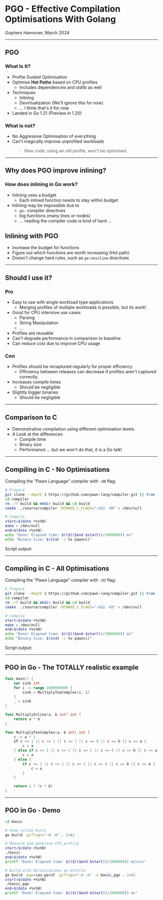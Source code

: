 # PGO - Effective Compilation Optimisations With Golang
Gophers Hannover, March 2024

---

## PGO

### What Is It?

* Profile Guided Optimisation
* Optimise **Hot Paths** based on CPU profiles
  * Includes dependencies and stdlib as well
* Techniques
  * Inlining
  * Devirtualization (We'll ignore this for now)
  * ... I think that's it for now
* Landed in Go 1.21 (Preview in 1.20)

### What is not?

* No Aggressive Optimisation of everything
* Can't magically improve unprofiled workloads
  > New code, using an old profile, won't be optimised.

---

## Why does PGO improve inlining?

### How does inlining in Go work?

* Inlining uses a budget
  * Each inlined function needs to stay within budget
* Inlining may be impossible due to
  * `go:` compiler directives
  * big functions (many lines or nodes)
  * ... reading the compiler code is kind of hard ...

## Inlining with PGO

* Increase the budget for functions
* Figure out which functions are worth increasing (Hot path)
* Doesn't change hard rules, such as `go:noinline` directives


---

## Should I use it?

### Pro

* Easy to use with single workload type applications
  * Merging profiles of multiple workloads is possible, but its work!
* Good for CPU intensive use cases
  * Parsing
  * String Manipulation
  * ...
* Profiles are reusable
* Can't degrade performance in comparison to baseline
* Can reduce cost due to improve CPU usage

### Con

* Profiles should be recaptured regularly for proper efficiency
  * Efficiency between releases can decrease if profiles aren't captured
    correctly.
* Increases compile times
  * Should be negligible
* Slightly bigger binaries
  * Should be negligible

---

## Comparison to C

* Demonstrative compilation using different optimisation levels
* A Look at the differences
  * Compile time
  * Binary size
  * Performance ... but we won't do that, it is a Go talk!

---

## Compiling in C - No Optimisations

Compiling the "Pawn Language" compiler with `-O0` flag:

```bash
# Prepare
git clone --depth 1 https://github.com/pawn-lang/compiler.git || true
cd compiler
rm -rf build && mkdir build && cd build
cmake ../source/compiler -DCMAKE_C_FLAGS="-m32 -O0" > /dev/null

# Compile
start=$(date +%s%N)
make > /dev/null
end=$(date +%s%N)
echo "Done! Elapsed time: $(($(($end-$start))/1000000)) ms"
echo "Binary Size: $(stat -c %s pawncc)"
```

Script output:

---

## Compiling in C - All Optimisations

Compiling the "Pawn Language" compiler with `-O3` flag:

```bash
# Prepare
git clone --depth 1 https://github.com/pawn-lang/compiler.git || true
cd compiler
rm -rf build && mkdir build && cd build
cmake ../source/compiler -DCMAKE_C_FLAGS="-m32 -O3" > /dev/null

# Compile
start=$(date +%s%N)
make > /dev/null
end=$(date +%s%N)
echo "Done! Elapsed time: $(($(($end-$start))/1000000)) ms"
echo "Binary Size: $(stat -c %s pawncc)"
```

Script output:

---

## PGO in Go - The TOTALLY realistic example

```go
func main() {
	var sink int
	for i := range 1000000000 {
		sink = MultiplyTooComplex(i, i)
	}
	_ = sink
}

func MultiplyInline(a, b int) int {
	return a * b
}

func MultiplyTooComplex(a, b int) int {
	c := a * 1
	if c >= 1 || c <= 1 || c == 1 || c == 0 || c == b || c == a {
		c = a
	} else if c >= 1 || c <= 1 || c == 1 || c == 0 || c == b || c == a {
		c = a
	} else {
		if c >= 1 || c <= 1 || c == 1 || c == 0 || c == b || c == a {
			c = a
		}
	}

	return 1 * (c * b)
}
```

---

## PGO in Go - Demo

```bash
cd basic

# Show inline hints
go build -gcflags="-m -m" . 2>&1

# Measure and generate CPU profile
start=$(date +%s%N)
./basic
end=$(date +%s%N)
printf "Done! Elapsed time: $(($(($end-$start))/1000000)) ms\n\n"

# Build with Optimisations an profile
go build -pgo=cpu.pprof -gcflags="-m -m" -o basic_pgo . 2>&1
start=$(date +%s%N)
./basic_pgo
end=$(date +%s%N)
printf "Done! Elapsed time: $(($(($end-$start))/1000000)) ms"
```

